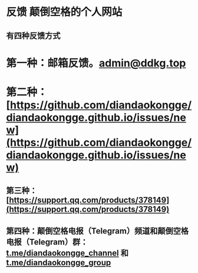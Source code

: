 # 反馈 颠倒空格的个人网站
## 有四种反馈方式
# 第一种：邮箱反馈。admin@ddkg.top
# 第二种：[https://github.com/diandaokongge/diandaokongge.github.io/issues/new](https://github.com/diandaokongge/diandaokongge.github.io/issues/new)
## 第三种：[https://support.qq.com/products/378149](https://support.qq.com/products/378149)
## 第四种：颠倒空格电报（Telegram）频道和颠倒空格电报（Telegram）群：[t.me/diandaokongge_channel](https://t.me/diandaokongge_channel)  和  [t.me/diandaokongge_group](https://t.me/diandaokongge_channel)
